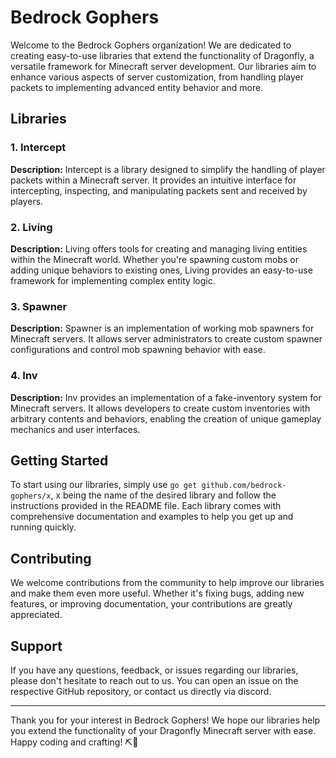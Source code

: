 # Bedrock Gophers

Welcome to the Bedrock Gophers organization! We are dedicated to creating easy-to-use libraries that extend the functionality of Dragonfly, a versatile framework for Minecraft server development. Our libraries aim to enhance various aspects of server customization, from handling player packets to implementing advanced entity behavior and more.

## Libraries

### 1. Intercept

**Description:** Intercept is a library designed to simplify the handling of player packets within a Minecraft server. It provides an intuitive interface for intercepting, inspecting, and manipulating packets sent and received by players.

### 2. Living

**Description:** Living offers tools for creating and managing living entities within the Minecraft world. Whether you're spawning custom mobs or adding unique behaviors to existing ones, Living provides an easy-to-use framework for implementing complex entity logic.

### 3. Spawner

**Description:** Spawner is an implementation of working mob spawners for Minecraft servers. It allows server administrators to create custom spawner configurations and control mob spawning behavior with ease.

### 4. Inv

**Description:** Inv provides an implementation of a fake-inventory system for Minecraft servers. It allows developers to create custom inventories with arbitrary contents and behaviors, enabling the creation of unique gameplay mechanics and user interfaces.

## Getting Started

To start using our libraries, simply use `go get github.com/bedrock-gophers/x`, x being the name of the desired library and follow the instructions provided in the README file. Each library comes with comprehensive documentation and examples to help you get up and running quickly.

## Contributing

We welcome contributions from the community to help improve our libraries and make them even more useful. Whether it's fixing bugs, adding new features, or improving documentation, your contributions are greatly appreciated.

## Support

If you have any questions, feedback, or issues regarding our libraries, please don't hesitate to reach out to us. You can open an issue on the respective GitHub repository, or contact us directly via discord.

---

Thank you for your interest in Bedrock Gophers! We hope our libraries help you extend the functionality of your Dragonfly Minecraft server with ease. Happy coding and crafting! ⛏️🐉
